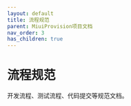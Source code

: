 ```yaml
---
layout: default
title: 流程规范
parent: MiuiProvision项目文档
nav_order: 3
has_children: true
---
```


# 流程规范

开发流程、测试流程、代码提交等规范文档。

